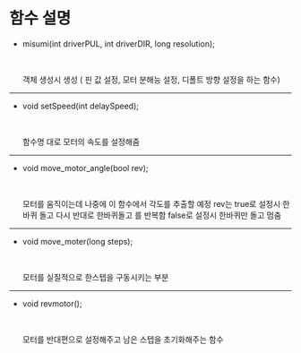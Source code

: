 # 함수 설명

- misumi(int driverPUL, int driverDIR, long resolution);

  <br>
  
  객체 생성시 생성 ( 핀 값 설정, 모터 분해능 설정, 디폴트 방향 설정을 하는 함수)

---

- void setSpeed(int delaySpeed);
  
  <br>
  
  함수명 대로 모터의 속도를 설정해줌

---

- void move_motor_angle(bool rev);
  
  <br>
  
  모터를 움직이는데 나중에 이 함수에서 각도를 추출할 예정
  rev는 true로 설정시 한바퀴 돌고 다시 반대로 한바퀴돌고 를 반복함
  false로 설정시 한바퀴만 돌고 멈춤

---

- void move_moter(long steps);
  
  <br>
  
  모터를 실질적으로 한스텝을 구동시키는 부분

---

- void revmotor();
  
  <br>
  
  모터를 반대편으로 설정해주고 남은 스텝을 초기화해주는 함수
